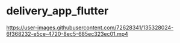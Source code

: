 # delivery_app_flutter



https://user-images.githubusercontent.com/72628341/135328024-6f368232-e5ce-4720-8ec5-685ec323ec01.mp4

